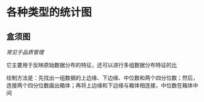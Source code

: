 # 各种类型的统计图
## 盒须图
*常见于品质管理*

它主要用于反映原始数据分布的特征，还可以进行多组数据分布特征的比 

绘制方法是：先找出一组数据的上边缘、下边缘、中位数和两个四分位数；然后， 连接两个四分位数画出箱体；再将上边缘和下边缘与箱体相连接，中位数在箱体中间